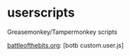 # userscripts
Greasemonkey/Tampermonkey scripts

[battleofthebits.org](https://battleofthebits.org): [botb custom.user.js]
